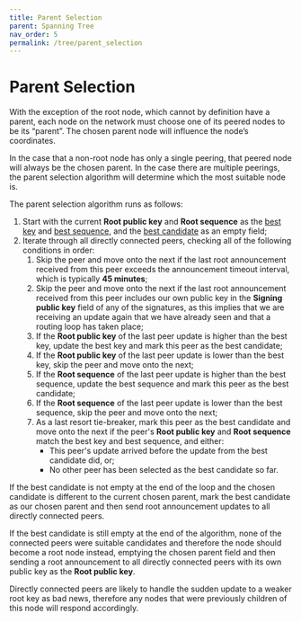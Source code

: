 ```yaml
---
title: Parent Selection
parent: Spanning Tree
nav_order: 5
permalink: /tree/parent_selection
---
```


# Parent Selection

With the exception of the root node, which cannot by definition have a parent, each node on the network must choose one of its peered nodes to be its “parent”. The chosen parent node will influence the node’s coordinates.

In the case that a non-root node has only a single peering, that peered node will always be the chosen parent. In the case there are multiple peerings, the parent selection algorithm will determine which the most suitable node is.

The parent selection algorithm runs as follows:

1. Start with the current **Root public key** and **Root sequence** as the <span style="text-decoration:underline;">best key</span> and <span style="text-decoration:underline;">best sequence</span>, and the <span style="text-decoration:underline;">best candidate</span> as an empty field;
2. Iterate through all directly connected peers, checking all of the following conditions in order:
    1. Skip the peer and move onto the next if the last root announcement received from this peer exceeds the announcement timeout interval, which is typically **45 minutes**;
    2. Skip the peer and move onto the next if the last root announcement received from this peer includes our own public key in the **Signing public key** field of any of the signatures, as this implies that we are receiving an update again that we have already seen and that a routing loop has taken place;
    3. If the **Root public key** of the last peer update is higher than the best key, update the best key and mark this peer as the best candidate;
    4. If the **Root public key** of the last peer update is lower than the best key, skip the peer and move onto the next;
    5. If the **Root sequence** of the last peer update is higher than the best sequence, update the best sequence and mark this peer as the best candidate;
    6. If the **Root sequence** of the last peer update is lower than the best sequence, skip the peer and move onto the next;
    7. As a last resort tie-breaker, mark this peer as the best candidate and move onto the next if the peer's **Root public key** and **Root sequence** match the best key and best sequence, and either:
        * This peer's update arrived before the update from the best candidate did, or;
        * No other peer has been selected as the best candidate so far.

If the best candidate is not empty at the end of the loop and the chosen candidate is different to the current chosen parent, mark the best candidate as our chosen parent and then send root announcement updates to all directly connected peers.

If the best candidate is still empty at the end of the algorithm, none of the connected peers were suitable candidates and therefore the node should become a root node instead, emptying the chosen parent field and then sending a root announcement to all directly connected peers with its own public key as the **Root public key**.

Directly connected peers are likely to handle the sudden update to a weaker root key as bad news, therefore any nodes that were previously children of this node will respond accordingly.
